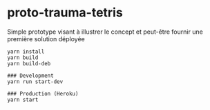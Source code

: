 # proto-trauma-tetris
Simple prototype visant à illustrer le concept et peut-être fournir une première solution déployée

```
yarn install
yarn build
yarn build-deb

### Development
yarn run start-dev

### Production (Heroku)
yarn start
```
